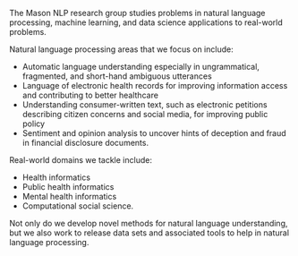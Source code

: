 The Mason NLP research group studies problems in natural language processing, machine learning, and data science applications to real-world problems. 

Natural language processing areas that we focus on include:

* Automatic language understanding especially in ungrammatical, fragmented, and short-hand ambiguous utterances
* Language of electronic health records for improving information access and contributing to better healthcare
* Understanding consumer-written text, such as electronic petitions describing citizen concerns and social media, for improving public policy
* Sentiment and opinion analysis to uncover hints of deception and fraud in financial disclosure documents. 

Real-world domains we tackle include:

* Health informatics
* Public health informatics
* Mental health informatics
* Computational social science.

Not only do we develop novel methods for natural language understanding, but we also work to release data sets and associated tools to help in natural language processing.


